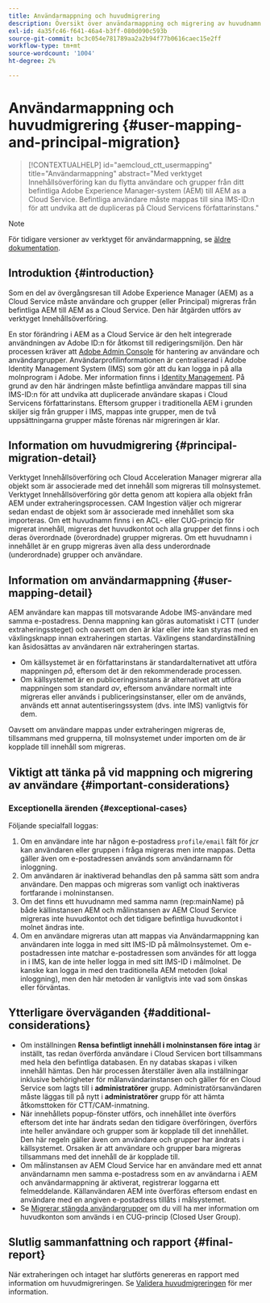 ```yaml
---
title: Användarmappning och huvudmigrering
description: Översikt över användarmappning och migrering av huvudnamn på AEM as a Cloud Service.
exl-id: 4a35fc46-f641-46a4-b3ff-080d090c593b
source-git-commit: bc3c054e781789aa2a2b94f77b0616caec15e2ff
workflow-type: tm+mt
source-wordcount: '1004'
ht-degree: 2%

---
```


# Användarmappning och huvudmigrering {#user-mapping-and-principal-migration}

>[!CONTEXTUALHELP]
>id="aemcloud_ctt_usermapping"
>title="Användarmappning"
>abstract="Med verktyget Innehållsöverföring kan du flytta användare och grupper från ditt befintliga Adobe Experience Manager-system (AEM) till AEM as a Cloud Service. Befintliga användare måste mappas till sina IMS-ID:n för att undvika att de dupliceras på Cloud Servicens författarinstans."

>[!NOTE]
>För tidigare versioner av verktyget för användarmappning, se [äldre dokumentation](/help/journey-migration/content-transfer-tool/user-mapping-tool-legacy/considerations-user-mapping-tool-legacy.md).

## Introduktion {#introduction}

Som en del av övergångsresan till Adobe Experience Manager (AEM) as a Cloud Service måste användare och grupper (eller Principal) migreras från befintliga AEM till AEM as a Cloud Service. Den här åtgärden utförs av verktyget Innehållsöverföring.

En stor förändring i AEM as a Cloud Service är den helt integrerade användningen av Adobe ID:n för åtkomst till redigeringsmiljön. Den här processen kräver att [Adobe Admin Console](https://helpx.adobe.com/enterprise/using/admin-console.html) för hantering av användare och användargrupper. Användarprofilinformationen är centraliserad i Adobe Identity Management System (IMS) som gör att du kan logga in på alla molnprogram i Adobe. Mer information finns i [Identity Management](https://experienceleague.adobe.com/docs/experience-manager-cloud-service/content/overview/what-is-new-and-different.html#identity-management). På grund av den här ändringen måste befintliga användare mappas till sina IMS-ID:n för att undvika att duplicerade användare skapas i Cloud Servicens författarinstans. Eftersom grupper i traditionella AEM i grunden skiljer sig från grupper i IMS, mappas inte grupper, men de två uppsättningarna grupper måste förenas när migreringen är klar.

## Information om huvudmigrering {#principal-migration-detail}

Verktyget Innehållsöverföring och Cloud Acceleration Manager migrerar alla objekt som är associerade med det innehåll som migreras till molnsystemet.  Verktyget Innehållsöverföring gör detta genom att kopiera alla objekt från AEM under extraheringsprocessen.  CAM Ingestion väljer och migrerar sedan endast de objekt som är associerade med innehållet som ska importeras. Om ett huvudnamn finns i en ACL- eller CUG-princip för migrerat innehåll, migreras det huvudkontot och alla grupper det finns i och deras överordnade (överordnade) grupper migreras. Om ett huvudnamn i innehållet är en grupp migreras även alla dess underordnade (underordnade) grupper och användare.

## Information om användarmappning {#user-mapping-detail}

AEM användare kan mappas till motsvarande Adobe IMS-användare med samma e-postadress.  Denna mappning kan göras automatiskt i CTT (under extraheringssteget) och oavsett om den är klar eller inte kan styras med en växlingsknapp innan extraheringen startas. Växlingens standardinställning kan åsidosättas av användaren när extraheringen startas.

* Om källsystemet är en författarinstans är standardalternativet att utföra mappningen _på_, eftersom det är den rekommenderade processen.
* Om källsystemet är en publiceringsinstans är alternativet att utföra mappningen som standard _av_, eftersom användare normalt inte migreras eller används i publiceringsinstanser, eller om de används, används ett annat autentiseringssystem (dvs. inte IMS) vanligtvis för dem.

Oavsett om användare mappas under extraheringen migreras de, tillsammans med grupperna, till molnsystemet under importen om de är kopplade till innehåll som migreras.

## Viktigt att tänka på vid mappning och migrering av användare {#important-considerations}

### Exceptionella ärenden {#exceptional-cases}

Följande specialfall loggas:

1. Om en användare inte har någon e-postadress `profile/email` fält för *jcr* kan användaren eller gruppen i fråga migreras men inte mappas. Detta gäller även om e-postadressen används som användarnamn för inloggning.
2. Om användaren är inaktiverad behandlas den på samma sätt som andra användare. Den mappas och migreras som vanligt och inaktiveras fortfarande i molninstansen.
3. Om det finns ett huvudnamn med samma namn (rep:mainName) på både källinstansen AEM och målinstansen av AEM Cloud Service migreras inte huvudkontot och det tidigare befintliga huvudkontot i molnet ändras inte.
4. Om en användare migreras utan att mappas via Användarmappning kan användaren inte logga in med sitt IMS-ID på målmolnsystemet. Om e-postadressen inte matchar e-postadressen som användes för att logga in i IMS, kan de inte heller logga in med sitt IMS-ID i målmolnet. De kanske kan logga in med den traditionella AEM metoden (lokal inloggning), men den här metoden är vanligtvis inte vad som önskas eller förväntas.

## Ytterligare överväganden {#additional-considerations}

* Om inställningen **Rensa befintligt innehåll i molninstansen före intag** är inställt, tas redan överförda användare i Cloud Servicen bort tillsammans med hela den befintliga databasen. En ny databas skapas i vilken innehåll hämtas. Den här processen återställer även alla inställningar inklusive behörigheter för målanvändarinstansen och gäller för en Cloud Service som lagts till i **administratörer** grupp. Administratörsanvändaren måste läggas till på nytt i **administratörer** grupp för att hämta åtkomsttoken för CTT/CAM-inmatning.
* När innehållets popup-fönster utförs, och innehållet inte överförs eftersom det inte har ändrats sedan den tidigare överföringen, överförs inte heller användare och grupper som är kopplade till det innehållet. Den här regeln gäller även om användare och grupper har ändrats i källsystemet. Orsaken är att användare och grupper bara migreras tillsammans med det innehåll de är kopplade till.
* Om målinstansen av AEM Cloud Service har en användare med ett annat användarnamn men samma e-postadress som en av användarna i AEM och användarmappning är aktiverat, registrerar loggarna ett felmeddelande. Källanvändaren AEM inte överföras eftersom endast en användare med en angiven e-postadress tillåts i målsystemet.
* Se [Migrerar stängda användargrupper](/help/journey-migration/content-transfer-tool/using-content-transfer-tool/closed-user-groups-migration.md) om du vill ha mer information om huvudkonton som används i en CUG-princip (Closed User Group).

## Slutlig sammanfattning och rapport {#final-report}

När extraheringen och intaget har slutförts genereras en rapport med information om huvudmigreringen. Se [Validera huvudmigreringen](/help/journey-migration/content-transfer-tool/using-content-transfer-tool/validating-content-transfers.md#how-to-validate-principal-migration) för mer information.
